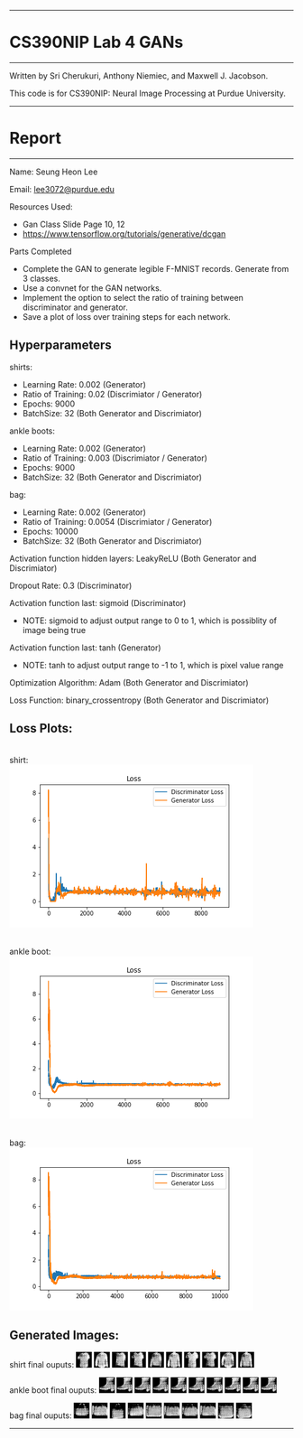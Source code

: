 --------------------------------------------------------------------------------
# CS390NIP Lab 4 GANs
--------------------------------------------------------------------------------

Written by Sri Cherukuri, Anthony Niemiec, and Maxwell J. Jacobson.


This code is for CS390NIP: Neural Image Processing at Purdue University.


--------------------------------------------------------------------------------
# Report
--------------------------------------------------------------------------------

Name: Seung Heon Lee


Email: lee3072@purdue.edu


Resources Used: 
* Gan Class Slide Page 10, 12
* https://www.tensorflow.org/tutorials/generative/dcgan


Parts Completed
* Complete the GAN to generate legible F-MNIST records. Generate from 3 classes.
* Use a convnet for the GAN networks.
* Implement the option to select the ratio of training between discriminator and generator.
* Save a plot of loss over training steps for each network.


## Hyperparameters


shirts:
* Learning Rate: 0.002 (Generator)
* Ratio of Training: 0.02 (Discrimiator / Generator)
* Epochs: 9000
* BatchSize: 32 (Both Generator and Discrimiator)


ankle boots:
* Learning Rate: 0.002 (Generator)
* Ratio of Training: 0.003 (Discrimiator / Generator)
* Epochs: 9000
* BatchSize: 32 (Both Generator and Discrimiator)

bag:
* Learning Rate: 0.002 (Generator)
* Ratio of Training: 0.0054 (Discrimiator / Generator)
* Epochs: 10000
* BatchSize: 32 (Both Generator and Discrimiator)


Activation function hidden layers: LeakyReLU (Both Generator and Discrimiator)


Dropout Rate: 0.3 (Discriminator)


Activation function last: sigmoid (Discriminator) 
* NOTE: sigmoid to adjust output range to 0 to 1, which is possiblity of image being true


Activation function last: tanh (Generator) 
* NOTE: tanh to adjust output range to -1 to 1, which is pixel value range


Optimization Algorithm: Adam (Both Generator and Discrimiator)


Loss Function: binary_crossentropy (Both Generator and Discrimiator)


## Loss Plots:

\
shirt:\
![Alt text](lab4_outputs/mnist_f_loss_plot_shirts.png)

\
ankle boot:\
![Alt text](lab4_outputs/mnist_f_loss_plot_ankle_boot.png)

\
bag:\
![Alt text](lab4_outputs/mnist_f_loss_plot_bag.png)


## Generated Images:


shirt final ouputs:
![Alt text](lab4_outputs/mnist_f_shirt/mnist_f_shirt_final_0.png)
![Alt text](lab4_outputs/mnist_f_shirt/mnist_f_shirt_final_1.png)
![Alt text](lab4_outputs/mnist_f_shirt/mnist_f_shirt_final_2.png)
![Alt text](lab4_outputs/mnist_f_shirt/mnist_f_shirt_final_3.png)
![Alt text](lab4_outputs/mnist_f_shirt/mnist_f_shirt_final_4.png)
![Alt text](lab4_outputs/mnist_f_shirt/mnist_f_shirt_final_5.png)
![Alt text](lab4_outputs/mnist_f_shirt/mnist_f_shirt_final_6.png)
![Alt text](lab4_outputs/mnist_f_shirt/mnist_f_shirt_final_7.png)
![Alt text](lab4_outputs/mnist_f_shirt/mnist_f_shirt_final_8.png)
![Alt text](lab4_outputs/mnist_f_shirt/mnist_f_shirt_final_9.png)


ankle boot final ouputs:
![Alt text](lab4_outputs/mnist_f_ankle_boot/mnist_f_ankle_boot_final_0.png)
![Alt text](lab4_outputs/mnist_f_ankle_boot/mnist_f_ankle_boot_final_1.png)
![Alt text](lab4_outputs/mnist_f_ankle_boot/mnist_f_ankle_boot_final_2.png)
![Alt text](lab4_outputs/mnist_f_ankle_boot/mnist_f_ankle_boot_final_3.png)
![Alt text](lab4_outputs/mnist_f_ankle_boot/mnist_f_ankle_boot_final_4.png)
![Alt text](lab4_outputs/mnist_f_ankle_boot/mnist_f_ankle_boot_final_5.png)
![Alt text](lab4_outputs/mnist_f_ankle_boot/mnist_f_ankle_boot_final_6.png)
![Alt text](lab4_outputs/mnist_f_ankle_boot/mnist_f_ankle_boot_final_7.png)
![Alt text](lab4_outputs/mnist_f_ankle_boot/mnist_f_ankle_boot_final_8.png)
![Alt text](lab4_outputs/mnist_f_ankle_boot/mnist_f_ankle_boot_final_9.png)


bag final ouputs:
![Alt text](lab4_outputs/mnist_f_bag/mnist_f_bag_final_0.png)
![Alt text](lab4_outputs/mnist_f_bag/mnist_f_bag_final_1.png)
![Alt text](lab4_outputs/mnist_f_bag/mnist_f_bag_final_2.png)
![Alt text](lab4_outputs/mnist_f_bag/mnist_f_bag_final_3.png)
![Alt text](lab4_outputs/mnist_f_bag/mnist_f_bag_final_4.png)
![Alt text](lab4_outputs/mnist_f_bag/mnist_f_bag_final_5.png)
![Alt text](lab4_outputs/mnist_f_bag/mnist_f_bag_final_6.png)
![Alt text](lab4_outputs/mnist_f_bag/mnist_f_bag_final_7.png)
![Alt text](lab4_outputs/mnist_f_bag/mnist_f_bag_final_8.png)
![Alt text](lab4_outputs/mnist_f_bag/mnist_f_bag_final_9.png)


--------------------------------------------------------------------------------